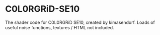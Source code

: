 # C0L0RGRiD-SE10
The shader code for C0L0RGRiD SE10, created by kimasendorf. Loads of useful noise functions, textures / HTML not included.

